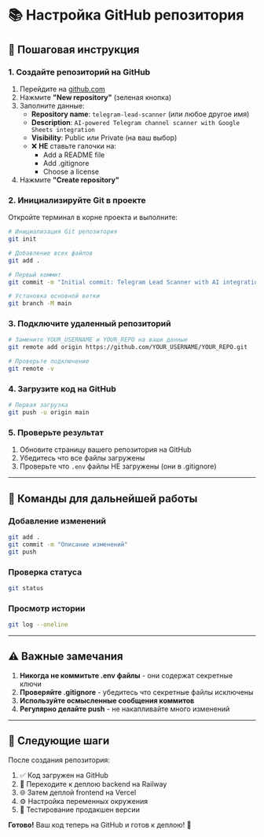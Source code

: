 # 📚 Настройка GitHub репозитория

## 🚀 Пошаговая инструкция

### 1. Создайте репозиторий на GitHub

1. Перейдите на [github.com](https://github.com)
2. Нажмите **"New repository"** (зеленая кнопка)
3. Заполните данные:
   - **Repository name**: `telegram-lead-scanner` (или любое другое имя)
   - **Description**: `AI-powered Telegram channel scanner with Google Sheets integration`
   - **Visibility**: Public или Private (на ваш выбор)
   - ❌ **НЕ** ставьте галочки на:
     - Add a README file
     - Add .gitignore
     - Choose a license
4. Нажмите **"Create repository"**

### 2. Инициализируйте Git в проекте

Откройте терминал в корне проекта и выполните:

```bash
# Инициализация Git репозитория
git init

# Добавление всех файлов
git add .

# Первый коммит
git commit -m "Initial commit: Telegram Lead Scanner with AI integration"

# Установка основной ветки
git branch -M main
```

### 3. Подключите удаленный репозиторий

```bash
# Замените YOUR_USERNAME и YOUR_REPO на ваши данные
git remote add origin https://github.com/YOUR_USERNAME/YOUR_REPO.git

# Проверьте подключение
git remote -v
```

### 4. Загрузите код на GitHub

```bash
# Первая загрузка
git push -u origin main
```

### 5. Проверьте результат

1. Обновите страницу вашего репозитория на GitHub
2. Убедитесь что все файлы загружены
3. Проверьте что `.env` файлы НЕ загружены (они в .gitignore)

---

## 🔄 Команды для дальнейшей работы

### Добавление изменений
```bash
git add .
git commit -m "Описание изменений"
git push
```

### Проверка статуса
```bash
git status
```

### Просмотр истории
```bash
git log --oneline
```

---

## ⚠️ Важные замечания

1. **Никогда не коммитьте .env файлы** - они содержат секретные ключи
2. **Проверяйте .gitignore** - убедитесь что секретные файлы исключены
3. **Используйте осмысленные сообщения коммитов**
4. **Регулярно делайте push** - не накапливайте много изменений

---

## 🎯 Следующие шаги

После создания репозитория:

1. ✅ Код загружен на GitHub
2. 🚂 Переходите к деплою backend на Railway
3. 🌐 Затем деплой frontend на Vercel
4. ⚙️ Настройка переменных окружения
5. 🧪 Тестирование продакшен версии

**Готово!** Ваш код теперь на GitHub и готов к деплою! 🎉